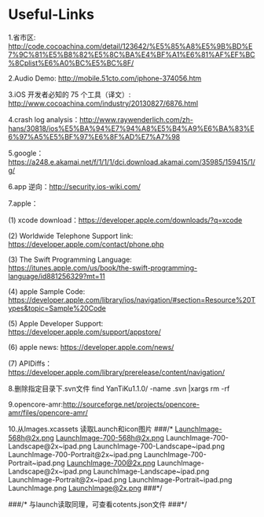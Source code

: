 Useful-Links
=============

1.省市区: http://code.cocoachina.com/detail/123642/%E5%85%A8%E5%9B%BD%E7%9C%81%E5%B8%82%E5%8C%BA%E4%BF%A1%E6%81%AF%EF%BC%8Cplist%E6%A0%BC%E5%BC%8F/

2.Audio Demo: http://mobile.51cto.com/iphone-374056.htm

3.iOS 开发者必知的 75 个工具（译文）: http://www.cocoachina.com/industry/20130827/6876.html

4.crash log analysis：http://www.raywenderlich.com/zh-hans/30818/ios%E5%BA%94%E7%94%A8%E5%B4%A9%E6%BA%83%E6%97%A5%E5%BF%97%E6%8F%AD%E7%A7%98

5.google： https://a248.e.akamai.net/f/1/1/1/dci.download.akamai.com/35985/159415/1/g/

6.app 逆向：http://security.ios-wiki.com/

7.apple：

 (1) xcode download：https://developer.apple.com/downloads/?q=xcode

 (2) Worldwide Telephone Support link: https://developer.apple.com/contact/phone.php

 (3) The Swift Programming Language: https://itunes.apple.com/us/book/the-swift-programming-language/id881256329?mt=11
 
 (4) apple Sample Code: https://developer.apple.com/library/ios/navigation/#section=Resource%20Types&topic=Sample%20Code
 
 (5) Apple Developer Support: https://developer.apple.com/support/appstore/
 
 (6) apple news: https://developer.apple.com/news/
 
 (7) APIDiffs：https://developer.apple.com/library/prerelease/content/navigation/

8.删除指定目录下.svn文件 find YanTiKu1.1.0/ -name .svn |xargs rm -rf

9.opencore-amr:http://sourceforge.net/projects/opencore-amr/files/opencore-amr/

10.从Images.xcassets 读取Launch和icon图片
###/*
     LaunchImage-568h@2x.png
     LaunchImage-700-568h@2x.png
     LaunchImage-700-Landscape@2x~ipad.png
     LaunchImage-700-Landscape~ipad.png
     LaunchImage-700-Portrait@2x~ipad.png
     LaunchImage-700-Portrait~ipad.png
     LaunchImage-700@2x.png
     LaunchImage-Landscape@2x~ipad.png
     LaunchImage-Landscape~ipad.png
     LaunchImage-Portrait@2x~ipad.png
     LaunchImage-Portrait~ipad.png
     LaunchImage.png
     LaunchImage@2x.png
###*/

###/*
与launch读取同理，可查看cotents.json文件
###*/

